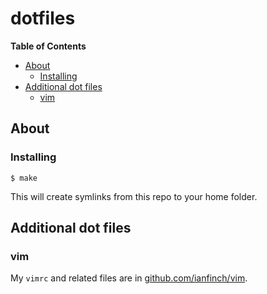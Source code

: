 # dotfiles

**Table of Contents**

<!-- toc -->

- [About](#about)
  * [Installing](#installing)
- [Additional dot files](#additional-dot-files)
  * [vim](#vim)

<!-- tocstop -->

## About

### Installing

```console
$ make
```

This will create symlinks from this repo to your home folder.

## Additional dot files

### vim

My `vimrc` and related files are in [github.com/ianfinch/vim](https://github.com/ianfinch/vim).
